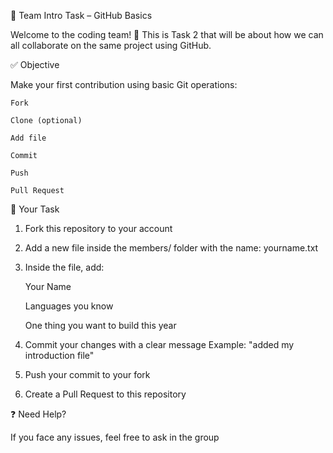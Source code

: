 📌 Team Intro Task – GitHub Basics

Welcome to the coding team! 🎯
This is Task 2 that will be about how we can all collaborate on the same project using GitHub.

✅ Objective

Make your first contribution using basic Git operations:

    Fork

    Clone (optional)

    Add file

    Commit

    Push

    Pull Request

📝 Your Task

1. Fork this repository to your account

2. Add a new file inside the members/ folder with the name: yourname.txt

3. Inside the file, add:

    Your Name

    Languages you know

    One thing you want to build this year


4. Commit your changes with a clear message
    Example: "added my introduction file"

5. Push your commit to your fork

6. Create a Pull Request to this repository

❓ Need Help?

If you face any issues, feel free to ask in the group